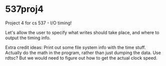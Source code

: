 537proj4
========

Project 4 for cs 537 - I/O timing!

Let's allow the user to specify what writes should take place, and where to output the timing info.

Extra credit ideas:
Print out some file system info with the time stuff.
Actually do the math in the program, rather than just dumping the data.
Use rdtsc? But we would need to figure out how to get the actual clock speed.
